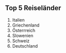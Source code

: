## Top 5 Reiseländer

1. Italien
2. Griechenland
3. Österrreich
4. Slowenien
5. Schweiz
6. Deutschland

